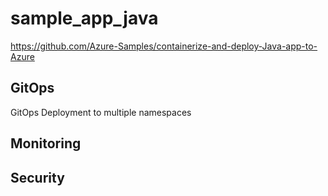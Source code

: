 # sample_app_java

https://github.com/Azure-Samples/containerize-and-deploy-Java-app-to-Azure

## GitOps
GitOps Deployment to multiple namespaces


## Monitoring

## Security